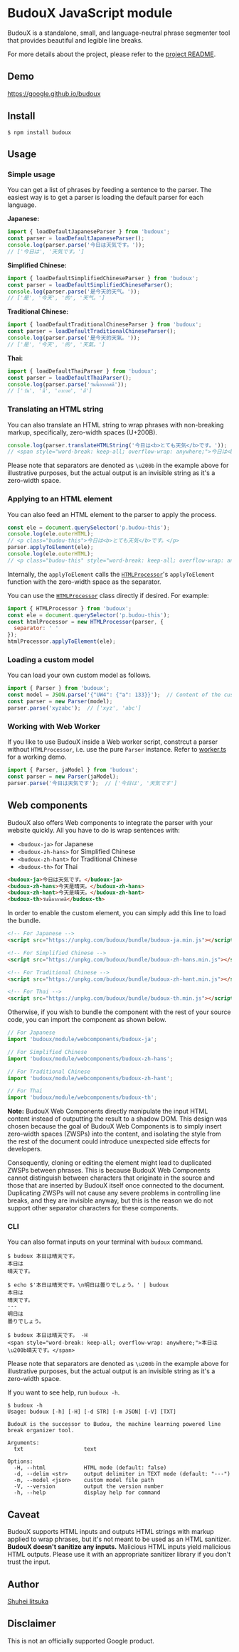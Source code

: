 <!-- markdownlint-disable MD014 -->
# BudouX JavaScript module

BudouX is a standalone, small, and language-neutral phrase segmenter tool that
provides beautiful and legible line breaks.

For more details about the project, please refer to the [project README](https://github.com/google/budoux/).

## Demo

<https://google.github.io/budoux>

## Install

```shellsession
$ npm install budoux
```

## Usage

### Simple usage

You can get a list of phrases by feeding a sentence to the parser.
The easiest way is to get a parser is loading the default parser for each language.

**Japanese:**

```javascript
import { loadDefaultJapaneseParser } from 'budoux';
const parser = loadDefaultJapaneseParser();
console.log(parser.parse('今日は天気です。'));
// ['今日は', '天気です。']
```

**Simplified Chinese:**

```javascript
import { loadDefaultSimplifiedChineseParser } from 'budoux';
const parser = loadDefaultSimplifiedChineseParser();
console.log(parser.parse('是今天的天气。'));
// ['是', '今天', '的', '天气。']
```

**Traditional Chinese:**

```javascript
import { loadDefaultTraditionalChineseParser } from 'budoux';
const parser = loadDefaultTraditionalChineseParser();
console.log(parser.parse('是今天的天氣。'));
// ['是', '今天', '的', '天氣。']
```

**Thai:**

```javascript
import { loadDefaultThaiParser } from 'budoux';
const parser = loadDefaultThaiParser();
console.log(parser.parse('วันนี้อากาศดี'));
// ['วัน', 'นี้', 'อากาศ', 'ดี']
```

### Translating an HTML string

You can also translate an HTML string to wrap phrases with non-breaking markup,
specifically, zero-width spaces (U+200B).

```javascript
console.log(parser.translateHTMLString('今日は<b>とても天気</b>です。'));
// <span style="word-break: keep-all; overflow-wrap: anywhere;">今日は<b>\u200bとても\u200b天気</b>です。</span>
```

Please note that separators are denoted as `\u200b` in the example above for
illustrative purposes, but the actual output is an invisible string as it's a
zero-width space.

### Applying to an HTML element

You can also feed an HTML element to the parser to apply the process.

```javascript
const ele = document.querySelector('p.budou-this');
console.log(ele.outerHTML);
// <p class="budou-this">今日は<b>とても天気</b>です。</p>
parser.applyToElement(ele);
console.log(ele.outerHTML);
// <p class="budou-this" style="word-break: keep-all; overflow-wrap: anywhere;">今日は<b>\u200bとても\u200b天気</b>です。</p>
```

Internally, the `applyToElement` calls the [`HTMLProcessor`]'s `applyToElement`
function with the zero-width space as the separator.

You can use the [`HTMLProcessor`] class directly if desired.
For example:

```javascript
import { HTMLProcessor } from 'budoux';
const ele = document.querySelector('p.budou-this');
const htmlProcessor = new HTMLProcessor(parser, {
  separator: ' '
});
htmlProcessor.applyToElement(ele);
```

[`HTMLProcessor`]: https://github.com/google/budoux/blob/main/javascript/src/html_processor.ts

### Loading a custom model

You can load your own custom model as follows.

```javascript
import { Parser } from 'budoux';
const model = JSON.parse('{"UW4": {"a": 133}}');  // Content of the custom model JSON file.
const parser = new Parser(model);
parser.parse('xyzabc');  // ['xyz', 'abc']
```

### Working with Web Worker

If you like to use BudouX inside a Web worker script, constrcut a parser without
`HTMLProcessor`, i.e. use the pure `Parser` instance.
Refer to [worker.ts](https://github.com/google/budoux/blob/main/demo/src/worker.ts)
for a working demo.

```javascript
import { Parser, jaModel } from 'budoux';
const parser = new Parser(jaModel);
parser.parse('今日は天気です');  // ['今日は', '天気です']
```

## Web components

BudouX also offers Web components to integrate the parser with your website quickly.
All you have to do is wrap sentences with:

- `<budoux-ja>` for Japanese
- `<budoux-zh-hans>` for Simplified Chinese
- `<budoux-zh-hant>` for Traditional Chinese
- `<budoux-th>` for Thai

```html
<budoux-ja>今日は天気です。</budoux-ja>
<budoux-zh-hans>今天是晴天。</budoux-zh-hans>
<budoux-zh-hant>今天是晴天。</budoux-zh-hant>
<budoux-th>วันนี้อากาศดี</budoux-th>
```

In order to enable the custom element, you can simply add this line to load the bundle.

```html
<!-- For Japanese -->
<script src="https://unpkg.com/budoux/bundle/budoux-ja.min.js"></script>

<!-- For Simplified Chinese -->
<script src="https://unpkg.com/budoux/bundle/budoux-zh-hans.min.js"></script>

<!-- For Traditional Chinese -->
<script src="https://unpkg.com/budoux/bundle/budoux-zh-hant.min.js"></script>

<!-- For Thai -->
<script src="https://unpkg.com/budoux/bundle/budoux-th.min.js"></script>
```

Otherwise, if you wish to bundle the component with the rest of your source code,
you can import the component as shown below.

```javascript
// For Japanese
import 'budoux/module/webcomponents/budoux-ja';

// For Simplified Chinese
import 'budoux/module/webcomponents/budoux-zh-hans';

// For Traditional Chinese
import 'budoux/module/webcomponents/budoux-zh-hant';

// For Thai
import 'budoux/module/webcomponents/budoux-th';
```

**Note:** BudouX Web Components directly manipulate the input HTML content
instead of outputting the result to a shadow DOM. This design was chosen because
the goal of BudouX Web Components is to simply insert zero-width spaces (ZWSPs)
into the content, and isolating the style from the rest of the document could
introduce unexpected side effects for developers.

Consequently, cloning or editing the element might lead to duplicated ZWSPs
between phrases. This is because BudouX Web Components cannot distinguish
between characters that originate in the source and those that are inserted by
BudouX itself once connected to the document. Duplicating ZWSPs will not cause
any severe problems in controlling line breaks, and they are invisible anyway,
but this is the reason we do not support other separator characters for these
components.

### CLI

You can also format inputs on your terminal with `budoux` command.

```shellsession
$ budoux 本日は晴天です。
本日は
晴天です。
```

```shellsession
$ echo $'本日は晴天です。\n明日は曇りでしょう。' | budoux
本日は
晴天です。
---
明日は
曇りでしょう。
```

```shellsession
$ budoux 本日は晴天です。 -H
<span style="word-break: keep-all; overflow-wrap: anywhere;">本日は\u200b晴天です。</span>
```

Please note that separators are denoted as `\u200b` in the example above for
illustrative purposes, but the actual output is an invisible string as it's a
zero-width space.

If you want to see help, run `budoux -h`.

```shellsession
$ budoux -h
Usage: budoux [-h] [-H] [-d STR] [-m JSON] [-V] [TXT]

BudouX is the successor to Budou, the machine learning powered line break organizer tool.

Arguments:
  txt                   text

Options:
  -H, --html            HTML mode (default: false)
  -d, --delim <str>     output delimiter in TEXT mode (default: "---")
  -m, --model <json>    custom model file path
  -V, --version         output the version number
  -h, --help            display help for command
```

## Caveat

BudouX supports HTML inputs and outputs HTML strings with markup applied to wrap
phrases, but it's not meant to be used as an HTML sanitizer.
**BudouX doesn't sanitize any inputs.**
Malicious HTML inputs yield malicious HTML outputs.
Please use it with an appropriate sanitizer library if you don't trust the input.

## Author

[Shuhei Iitsuka](https://tushuhei.com)

## Disclaimer

This is not an officially supported Google product.
